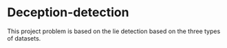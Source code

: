 # Deception-detection
This project problem is based on the lie detection based on the three types of datasets.
